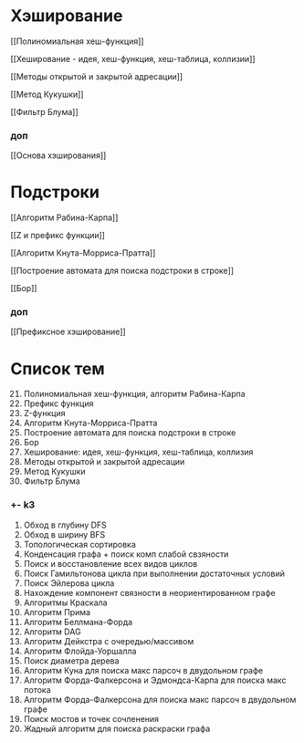 # Хэширование
[[Полиномиальная хеш-функция]]

[[Хеширование - идея, хеш-функция, хеш-таблица, коллизии]]

[[Методы открытой и закрытой адресации]]

[[Метод Кукушки]]

[[Фильтр Блума]]

### доп

[[Основа хэширования]]
# Подстроки
[[Алгоритм Рабина-Карпа]]

[[Z и префикс функции]]

[[Алгоритм Кнута-Морриса-Пратта]]

[[Построение автомата для поиска подстроки в строке]]

[[Бор]]

### доп

[[Префиксное хэширование]]



# Список тем
21. Полиномиальная хеш-функция, алгоритм Рабина-Карпа
22. Префикс функция
23. Z-функция
24. Алгоритм Кнута-Морриса-Пратта
25. Построение автомата для поиска подстроки в строке
26. Бор
27. Хеширование: идея, хеш-функция, хеш-таблица, коллизия
28. Методы открытой и закрытой адресации
29. Метод Кукушки
30. Фильтр Блума

### +- k3
1. Обход в глубину DFS
2. Обход в ширину BFS
3. Топологическая сортировка
4. Конденсация графа + поиск комп слабой свзяности
5. Поиск и восстановление всех видов циклов
6. Поиск Гамильтонова цикла при выполнении достаточных условий
7. Поиск Эйлерова цикла
8. Нахождение компонент связности в неориентированном графе 
9. Алгоритмы Краскала 
10. Алгоритм Прима 
11. Алгоритм Беллмана-Форда
12. Алгоритм DAG
13. Алгоритм Дейкстра с очередью/массивом
14. Алгоритм Флойда-Уоршалла
15. Поиск диаметра дерева
16. Алгоритм Куна для поиска макс парсоч в двудольном графе
17. Алгоритм Форда-Фалкерсона и Эдмондса-Карпа для поиска макс потока
18. Алгоритм Форда-Фалкерсона для поиска макс парсоч в двудольном графе
19. Поиск мостов и точек сочленения
20. Жадный алгоритм для поиска раскраски графа

